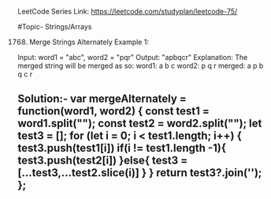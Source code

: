LeetCode Series Link: https://leetcode.com/studyplan/leetcode-75/

#Topic- Strings/Arrays

1768) Merge Strings Alternately
Example 1:

Input: word1 = "abc", word2 = "pqr"
Output: "apbqcr"
Explanation: The merged string will be merged as so:
word1:  a   b   c
word2:    p   q   r
merged: a p b q c r

Solution:-
var mergeAlternately = function(word1, word2) {
    const test1 = word1.split("");
    const test2 = word2.split("");
    let test3 = [];
    for (let i = 0; i < test1.length; i++) {
      test3.push(test1[i])
      if(i != test1.length -1){
          test3.push(test2[i])
      }else{
          test3 = [...test3,...test2.slice(i)]
      }
    }
   return test3?.join('');
};
-----------------------------------------

